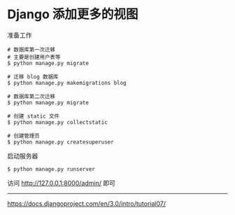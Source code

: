 # Django 添加更多的视图

准备工作

    # 数据库第一次迁移
    # 主要是创建用户表等
    $ python manage.py migrate

    # 迁移 blog 数据库
    $ python manage.py makemigrations blog

    # 数据库第二次迁移
    $ python manage.py migrate

    # 创建 static 文件
    $ python manage.py collectstatic

    # 创建管理员
    $ python manage.py createsuperuser

启动服务器

    $ python manage.py runserver

访问 http://127.0.0.1:8000/admin/ 即可



---

https://docs.djangoproject.com/en/3.0/intro/tutorial07/
